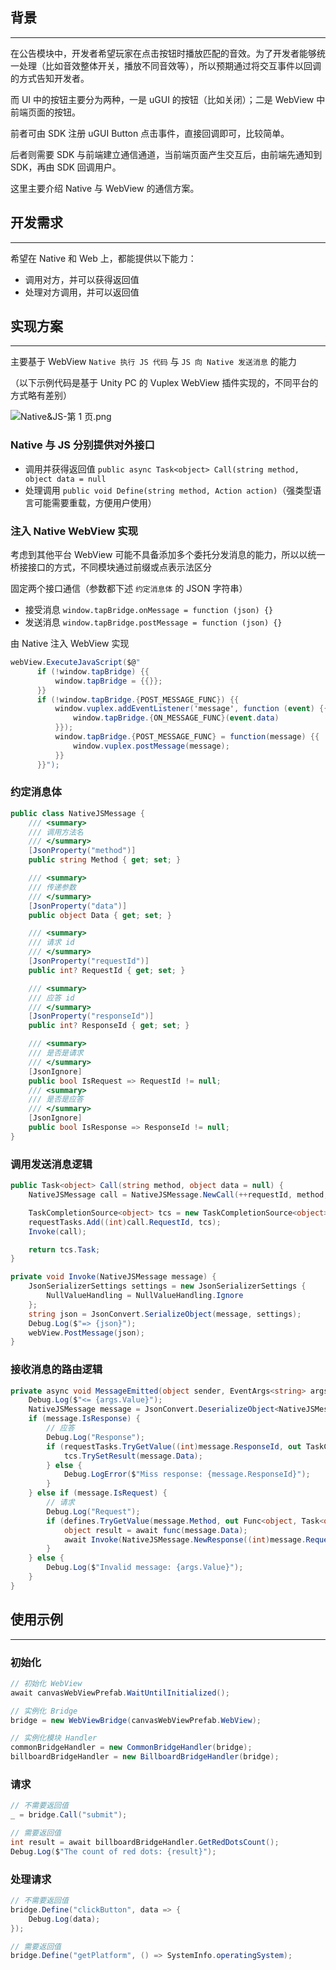## 背景

---

在公告模块中，开发者希望玩家在点击按钮时播放匹配的音效。为了开发者能够统一处理（比如音效整体开关，播放不同音效等），所以预期通过将交互事件以回调的方式告知开发者。

而 UI 中的按钮主要分为两种，一是 uGUI 的按钮（比如关闭）；二是 WebView 中前端页面的按钮。

前者可由 SDK 注册 uGUI Button 点击事件，直接回调即可，比较简单。

后者则需要 SDK 与前端建立通信通道，当前端页面产生交互后，由前端先通知到 SDK，再由 SDK 回调用户。

这里主要介绍 Native 与 WebView 的通信方案。

## 开发需求

---

希望在 Native 和 Web 上，都能提供以下能力：

- 调用对方，并可以获得返回值
- 处理对方调用，并可以返回值

## 实现方案

---

主要基于 WebView `Native 执行 JS 代码` 与 `JS 向 Native 发送消息` 的能力

（以下示例代码是基于 Unity PC 的 Vuplex WebView 插件实现的，不同平台的方式略有差别）

![Native&JS-第 1 页.png](https://prod-files-secure.s3.us-west-2.amazonaws.com/a0cda0a8-945f-4f1f-81a7-7124ea00df91/40a43c76-468f-4099-a0f5-4b9cc0b8281c/NativeJS-%E7%AC%AC_1_%E9%A1%B5.png)

### Native 与 JS 分别提供对外接口

- 调用并获得返回值 `public async Task<object> Call(string method, object data = null`
- 处理调用 `public void Define(string method, Action action)`（强类型语言可能需要重载，方便用户使用）

### 注入 Native WebView 实现

考虑到其他平台 WebView 可能不具备添加多个委托分发消息的能力，所以以统一桥接接口的方式，不同模块通过前缀或点表示法区分

固定两个接口通信（参数都下述 `约定消息体` 的 JSON 字符串）

- 接受消息 `window.tapBridge.onMessage = function (json) {}`
- 发送消息 `window.tapBridge.postMessage = function (json) {}`

由 Native 注入 WebView 实现

```csharp
webView.ExecuteJavaScript($@"
	  if (!window.tapBridge) {{
	      window.tapBridge = {{}};
	  }}
	  if (!window.tapBridge.{POST_MESSAGE_FUNC}) {{
	      window.vuplex.addEventListener('message', function (event) {{
	          window.tapBridge.{ON_MESSAGE_FUNC}(event.data)
	      }});
	      window.tapBridge.{POST_MESSAGE_FUNC} = function(message) {{
	          window.vuplex.postMessage(message);
	      }}
	  }}");
```

### 约定消息体

```csharp
public class NativeJSMessage {
    /// <summary>
    /// 调用方法名
    /// </summary>
    [JsonProperty("method")]
    public string Method { get; set; }

    /// <summary>
    /// 传递参数
    /// </summary>
    [JsonProperty("data")]
    public object Data { get; set; }

    /// <summary>
    /// 请求 id
    /// </summary>
    [JsonProperty("requestId")]
    public int? RequestId { get; set; }

    /// <summary>
    /// 应答 id
    /// </summary>
    [JsonProperty("responseId")]
    public int? ResponseId { get; set; }

    /// <summary>
    /// 是否是请求
    /// </summary>
    [JsonIgnore]
    public bool IsRequest => RequestId != null;
    /// <summary>
    /// 是否是应答
    /// </summary>
    [JsonIgnore]
    public bool IsResponse => ResponseId != null;
}
```

### 调用发送消息逻辑

```csharp
public Task<object> Call(string method, object data = null) {
    NativeJSMessage call = NativeJSMessage.NewCall(++requestId, method, data);

    TaskCompletionSource<object> tcs = new TaskCompletionSource<object>();
    requestTasks.Add((int)call.RequestId, tcs);
    Invoke(call);

    return tcs.Task;
}

private void Invoke(NativeJSMessage message) {
    JsonSerializerSettings settings = new JsonSerializerSettings {
        NullValueHandling = NullValueHandling.Ignore
    };
    string json = JsonConvert.SerializeObject(message, settings);
    Debug.Log($"=> {json}");
    webView.PostMessage(json);
}
```

### 接收消息的路由逻辑

```csharp
private async void MessageEmitted(object sender, EventArgs<string> args) {
    Debug.Log($"<= {args.Value}");
    NativeJSMessage message = JsonConvert.DeserializeObject<NativeJSMessage>(args.Value);
    if (message.IsResponse) {
        // 应答
        Debug.Log("Response");
        if (requestTasks.TryGetValue((int)message.ResponseId, out TaskCompletionSource<object> tcs)) {
            tcs.TrySetResult(message.Data);
        } else {
            Debug.LogError($"Miss response: {message.ResponseId}");
        }
    } else if (message.IsRequest) {
        // 请求
        Debug.Log("Request");
        if (defines.TryGetValue(message.Method, out Func<object, Task<object>> func)) {
            object result = await func(message.Data);
            await Invoke(NativeJSMessage.NewResponse((int)message.RequestId, result));
        }
    } else {
        Debug.Log($"Invalid message: {args.Value}");
    }
}
```

## 使用示例

---

### 初始化

```csharp
// 初始化 WebView
await canvasWebViewPrefab.WaitUntilInitialized();

// 实例化 Bridge
bridge = new WebViewBridge(canvasWebViewPrefab.WebView);

// 实例化模块 Handler
commonBridgeHandler = new CommonBridgeHandler(bridge);
billboardBridgeHandler = new BillboardBridgeHandler(bridge);
```

### 请求

```csharp
// 不需要返回值
_ = bridge.Call("submit");

// 需要返回值
int result = await billboardBridgeHandler.GetRedDotsCount();
Debug.Log($"The count of red dots: {result}");
```

### 处理请求

```csharp
// 不需要返回值
bridge.Define("clickButton", data => {
    Debug.Log(data);
});

// 需要返回值
bridge.Define("getPlatform", () => SystemInfo.operatingSystem);
```
